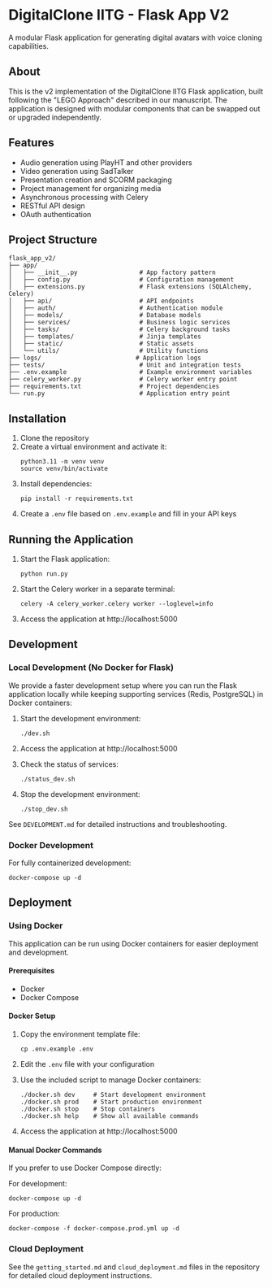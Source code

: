 # DigitalClone IITG - Flask App V2

A modular Flask application for generating digital avatars with voice cloning capabilities.

## About

This is the v2 implementation of the DigitalClone IITG Flask application, built following the "LEGO Approach" described in our manuscript. The application is designed with modular components that can be swapped out or upgraded independently.

## Features

- Audio generation using PlayHT and other providers
- Video generation using SadTalker
- Presentation creation and SCORM packaging
- Project management for organizing media
- Asynchronous processing with Celery
- RESTful API design
- OAuth authentication

## Project Structure

```
flask_app_v2/
├── app/
│   ├── __init__.py                 # App factory pattern
│   ├── config.py                   # Configuration management
│   ├── extensions.py               # Flask extensions (SQLAlchemy, Celery)
│   ├── api/                        # API endpoints
│   ├── auth/                       # Authentication module
│   ├── models/                     # Database models
│   ├── services/                   # Business logic services
│   ├── tasks/                      # Celery background tasks
│   ├── templates/                  # Jinja templates
│   ├── static/                     # Static assets
│   └── utils/                      # Utility functions
├── logs/                          # Application logs
├── tests/                          # Unit and integration tests
├── .env.example                    # Example environment variables
├── celery_worker.py                # Celery worker entry point
├── requirements.txt                # Project dependencies
└── run.py                          # Application entry point
```

## Installation

1. Clone the repository
2. Create a virtual environment and activate it:
   ```
   python3.11 -m venv venv
   source venv/bin/activate
   ```
3. Install dependencies:
   ```
   pip install -r requirements.txt
   ```
4. Create a `.env` file based on `.env.example` and fill in your API keys

## Running the Application

1. Start the Flask application:
   ```
   python run.py
   ```

2. Start the Celery worker in a separate terminal:
   ```
   celery -A celery_worker.celery worker --loglevel=info
   ```

3. Access the application at http://localhost:5000

## Development

### Local Development (No Docker for Flask)

We provide a faster development setup where you can run the Flask application locally while keeping supporting services (Redis, PostgreSQL) in Docker containers:

1. Start the development environment:
   ```
   ./dev.sh
   ```

2. Access the application at http://localhost:5000

3. Check the status of services:
   ```
   ./status_dev.sh
   ```

4. Stop the development environment:
   ```
   ./stop_dev.sh
   ```

See `DEVELOPMENT.md` for detailed instructions and troubleshooting.

### Docker Development

For fully containerized development:
```
docker-compose up -d
```

## Deployment

### Using Docker

This application can be run using Docker containers for easier deployment and development.

#### Prerequisites

- Docker
- Docker Compose

#### Docker Setup

1. Copy the environment template file:
   ```
   cp .env.example .env
   ```

2. Edit the `.env` file with your configuration

3. Use the included script to manage Docker containers:
   ```
   ./docker.sh dev     # Start development environment
   ./docker.sh prod    # Start production environment
   ./docker.sh stop    # Stop containers
   ./docker.sh help    # Show all available commands
   ```

4. Access the application at http://localhost:5000

#### Manual Docker Commands

If you prefer to use Docker Compose directly:

For development:
```
docker-compose up -d
```

For production:
```
docker-compose -f docker-compose.prod.yml up -d
```

### Cloud Deployment

See the `getting_started.md` and `cloud_deployment.md` files in the repository for detailed cloud deployment instructions.
